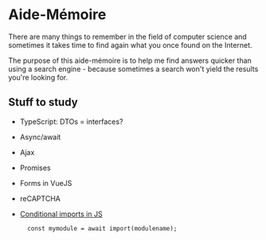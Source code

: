 # Aide-Mémoire

There are many things to remember in the field of computer science and sometimes it takes time to find again what you once found on the Internet.

The purpose of this aide-mémoire is to help me find answers quicker than using a search engine - because sometimes a search won't yield the results you're looking for.

## Stuff to study

- TypeScript: DTOs = interfaces?
- Async/await
- Ajax
- Promises
- Forms in VueJS
- reCAPTCHA
- [Conditional imports in JS](https://stackoverflow.com/questions/36367532/how-can-i-conditionally-import-an-es6-module)

        const mymodule = await import(modulename);